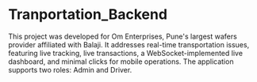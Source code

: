 # Tranportation_Backend
This project was developed for Om Enterprises, Pune's largest wafers provider affiliated with Balaji. It addresses real-time transportation issues, featuring live tracking, live transactions, a WebSocket-implemented live dashboard, and minimal clicks for mobile operations. The application supports two roles: Admin and Driver.
